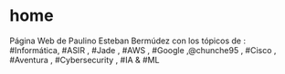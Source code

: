 # home
Página Web de Paulino Esteban Bermúdez con los tópicos de : #Informática, #ASIR , #Jade , #AWS , #Google ,@chunche95 ,  #Cisco , #Aventura , #Cybersecurity , #IA &amp; #ML 
